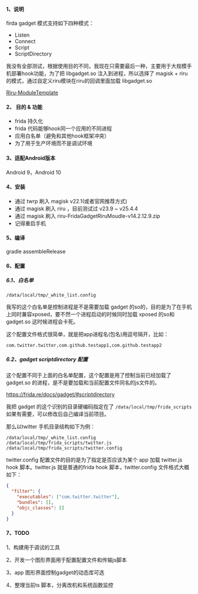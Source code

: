 #### 1、说明

firda gadget 模式支持如下四种模式：

   - Listen
   - Connect
   - Script
   - ScriptDirectory
   
我没有全部测试，根据使用目的不同，我现在只需要最后一种，主要用于大规模手机部署hook功能，为了把 libgadget.so 注入到进程，所以选择了 magisk + riru 的模式，通过自定义riru模块在riru的回调里面加载 libgadget.so 

[Riru-ModuleTemplate](https://github.com/RikkaApps/Riru-ModuleTemplate)


#### 2、 目的 & 功能

- frida 持久化
- frida 代码能够hook同一个应用的不同进程
- 应用白名单（避免和其他hook框架冲突）
- 为了用于生产环境而不是调试环境

#### 3、适配Android版本

Android 9，Android 10 

#### 4、安装

- 通过 twrp 刷入 magisk v22.1(或者官网推荐方式)
- 通过 magisk 刷入 riru ，目前测试过 v23.9 ~ v25.4.4 
- 通过 magisk 刷入 riru-FridaGadgetRiruMoudle-v14.2.12.9.zip
- 记得重启手机

#### 5、编译 

gradle assembleRelease

#### 6、配置

##### 6.1、白名单

`/data/local/tmp/_white_list.config`

我写的这个白名单是控制进程是不是需要加载 gadget 的so的，目的是为了在手机上同时兼容xposed，要不然一个进程启动的时候同时加载 xposed 的so和 gadget.so  这时候进程会卡死。

这个配置文件格式很简单，就是把app进程名(包名)用逗号隔开，比如：

```txt
com.twitter.twitter,com.github.testapp1,com.github.testapp2
```

##### 6.2、gadget scriptdirectory 配置

这个配置不同于上面的白名单配置，这个配置是用了控制当前已经加载了 gadget.so 的进程，是不是要加载和当前配置文件同名的js文件的。

https://frida.re/docs/gadget/#scriptdirectory

我把 gadget 的这个识别的目录硬编码指定在了 `/data/local/tmp/frida_scripts` 如果有需要，可以修改后自己编译当前项目。

那么以twitter 手机目录结构如下为例：
```
/data/local/tmp/_white_list.config
/data/local/tmp/frida_scripts/twitter.js
/data/local/tmp/frida_scripts/twitter.config
```

twitter.config  配置文件的目的是为了指定是否应该为某个 app 加载 twitter.js hook 脚本。twitter.js 就是普通的frida hook 脚本，twitter.config 文件格式大概如下：

```json
{
  "filter": {
    "executables": ["com.twitter.twitter"],
    "bundles": [],
    "objc_classes": []
  }
}
```

#### 7、TODO 

1、构建用于调试的工具 

2、开发一个图形界面用于配置配置文件和传输js脚本

3、app 图形界面控制gadget的动态库可选

4、整理当前ts 脚本，分离改机和系统函数监控